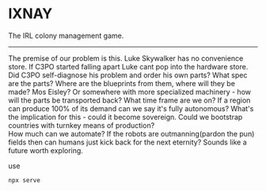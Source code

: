 # IXNAY

The IRL colony management game.

<hr>

The premise of our problem is this. Luke Skywalker has no convenience store. If C3PO started falling apart Luke cant pop into the hardware store. Did C3PO self-diagnose his problem and order his own parts? What spec are the parts? Where are the blueprints from them, where will they be made? Mos Eisley? Or somewhere with more specialized machinery - how will the parts be transported back? What time frame are we on? If a region can produce 100% of its demand can we say it's fully autonomous? What's the implication for this - could it become sovereign. Could we bootstrap countries with turnkey means of production? <br>
 How much can we automate? If the robots are outmanning(pardon the pun) fields then can humans just kick back for the next eternity? Sounds like a future worth exploring.

use

```
npx serve
```
